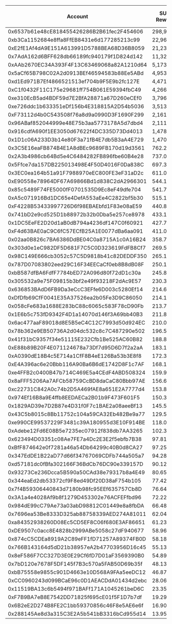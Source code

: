 |Account|SUKU Rewards|USD Rewards @$0.21|Estimated Liquidity|
 |-------------|-------------|-------------|-------------|
|0x6537b61e48cE818455426286B2B61fec2F454606|298,952.17|$62,779.96|$774,170.42|
|0xb3Ca1152684e8ffa8FfEB8431e6d177285213c99|22,962.28|$4,822.08|$65,437.05|
|0xE2fE1Af4dA9E151A613991D5788BEA68D36B8059|21,238.47|$4,460.08|$64,478.74|
|0x7AdA162d6BFF628db66189fc940179f1D824d142|11,321.16|$2,377.44|$46,715.45|
|0xAAb2670EC34A393F4F13C63469068a82A1210d64|5,173.94|$1,086.53|$20,097.76|
|0x5aCf65B798C02A2d0913BEf46594583b88Ee5ABd|4,953.17|$1,040.16|$14,326.12|
|0xd1Ed971B7Ef4866521513ef704b9F5E9b2fc127E|4,471.24|$938.96|$16,155.92|
|0xC1f0432F11C175e29681ff754B061E59394fbC49|4,266.04|$895.87|$16,392.44|
|0xe310EcB5ad4BDF59d7E2BfA28871a67D260eCEf0|3,796.01|$797.16|$11,092.99|
|0xe726ddc1b633351eDf156b4E318815A2D54b5036|3,513.17|$737.77|$10,208.07|
|0xF73112d4b0C543508f76a8d9a0990D3F1690F299|2,161.40|$453.89|$6,051.80|
|0x96ABaf852044999e48E75b3aa5773178A5d7dbd4|2,111.85|$443.49|$8,203.29|
|0x916cdfA690f1EE3050d67622f4DC335D73Dd4013|1,478.23|$310.43|$5,742.05|
|0x1D1c06A233D3b14e80F3a71fB4E7db5B3aA4E729|1,470.13|$308.73|$4,485.35|
|0x3C5E16eaFB874B4E1A8dBEc9689FB170d19d3561|762.25|$160.07|$2,960.90|
|0x2A3b4986cb64Bd5e4C6484282FB896fbe60B4e28|737.09|$154.79|$1,908.78|
|0x5Ffce7da157DB225013498E4F50D4016F0Da838C|697.36|$146.45|$1,805.89|
|0x3EC0ea164b51a91F7988970eEC800FE3eF31aD2c|611.09|$128.33|$1,582.48|
|0xE90558e78964DF67A69866Bd1d838C2dA2966301|544.10|$114.26|$1,409.00|
|0x85c5489F74FE5000fF0701535D9Ec8eF49dfe704|541.78|$113.77|$1,615.98|
|0xA5c071916Bd1DC65e4DefA553aEe4C2822bf5b30|515.11|$108.17|$4,001.84|
|0xF4228B53433997726D6f98EBAEbfd1F83e08aE59|440.82|$92.57|$1,141.56|
|0x741bD2e9cd525D1b88972b32b0Dba5e257ce8978|433.16|$90.96|$1,121.71|
|0x1DC5EeFE2D20d1aB0dB794a4236df147C0f60921|427.73|$89.82|$1,107.66|
|0xF4d63BAE0aC9C6fC57ECfB25A1E0077dBa6aa091|411.07|$86.32|$1,279.42|
|0x02aa0B826c7BA6386DdBE04C0a8715A1c0A16B24|358.78|$75.34|$1,083.19|
|0x303d0e1eC982DF5D681F7C5C0D323619FdFB8Cf7|269.53|$56.60|$697.97|
|0x98C149E666cb3052c57C5D9818b41c82DEDDF350|265.15|$55.68|$686.63|
|0x787D07083802eed29C16F34EECaCf0eb8B8dB08F|250.11|$52.52|$709.46|
|0xbB587dfBA6FdfF7784bED72A096d80f72dD1c30a|245.83|$51.62|$744.74|
|0x305532a9e75F09815b3bf2e49f93218F2dAc9E57|230.36|$48.38|$596.54|
|0x636853BAdD6FB9Da3eCcC3EFfe6D003c5280Ef14|214.69|$45.09|$681.04|
|0xDfDfb69CfF0041E35A37526ea2b05Fe3D9C86050|214.13|$44.97|$554.51|
|0x058cFe683a1688E283bC88c6065c583F78cD90Fb|213.71|$44.88|$553.44|
|0x1E6b5c753fD9342F4D1a14070d146f3A69bb40B3|211.83|$44.48|$1,071.64|
|0x6ac477aaF89018d8E5B5eC4C12C7993d50d924EC|210.01|$44.10|$543.84|
|0x78b362e9EB50736A2d04dc532c8c7C487290e502|196.59|$41.28|$509.10|
|0x41f31bC9357f34e51115E232Cfb1Be525AC60B82|188.84|$39.66|$733.53|
|0xE88b89B20F4E071124678a73Df7d95D6D7f2a2aA|183.16|$38.46|$525.38|
|0xA0390dE18B4c5E714a1CfF8B4eE126Ba53b3E8f8|172.36|$36.20|$669.53|
|0xE4A396ac6e20Bbb116A90Ba6B6dE1742D8F1c7AF|168.13|$35.31|$481.78|
|0xe4FFB2c0400B47b714C469E5a4CEdF4ABD508324|159.90|$33.58|$621.10|
|0x8aFFF5206Aa7AFCb58759CcBD8daCaC80Bbb97AE|156.64|$32.89|$608.44|
|0xc22731C842A0c74b2D5A469fAE8a651E2A7777d4|153.81|$32.30|$398.32|
|0x974Ef16B8a9E4ffb8EEDAECa2B01b9F473F601F5|150.30|$31.56|$389.21|
|0x1829AD39e7D2B87e4D31f0F7c1BAE2a08aeeBf13|145.56|$30.57|$565.41|
|0x43C5b8015c8Bb11752c104a59CA32Eb482Be9a77|129.54|$27.20|$503.21|
|0xe990CE99537229F3481c39A180955d3E10F914BE|118.07|$24.80|$458.64|
|0xAdebe12Fd6E08B5e7235ec07912f838db7AA3265|102.30|$21.48|$794.78|
|0x623494D03351c08Ae7FE7a4Dc2E3E2f5ebfb7B38|97.81|$20.54|$253.28|
|0xBfF874642e0f7281a46a54Db64299c40B0d8CA27|97.25|$20.42|$273.81|
|0x347EdDE1B22aD77d66f34767069CDFb744a505a7|94.28|$19.80|$244.16|
|0xd57181dc0fBfa302166F36BdCb76DC90e339157D|90.12|$18.92|$233.36|
|0x93273Ce236Dcca5B590a50CAd38e79317b8a4E49|80.65|$16.94|$241.58|
|0x344eaEd2db53372cf9F8ed49Df20D38aF754b105|77.42|$16.26|$233.73|
|0x7f4B59306440843d7180b98fc95EEf635757Cb8D|76.64|$16.10|$198.48|
|0x3A1a4e4028Af9b8f1279D453302e76ACFEFfbd96|72.22|$15.17|$561.06|
|0x984dE99cC79Ae73a03abD98812C01449e8a8fbDA|66.48|$13.96|$172.16|
|0x7696ea53Be8333D325ab88758339AED274A81011|62.04|$13.03|$160.66|
|0xa84352938260D08Ec5CD5EF8C06f680E3AF86651|61.23|$12.86|$158.56|
|0xDE9507c0acc8E4828b2999ABe5058c27dF940677|58.96|$12.38|$190.63|
|0x874cC5CDEa8919A2C89eFF1fD71257A89374FB0D|58.18|$12.22|$150.65|
|0x766B143164d5dD21b38957eA2b47703956D16c45|55.13|$11.58|$142.77|
|0x8eF586F7CC327D3E0E29Cf6fD7D01aF3569390B0|54.89|$11.53|$142.14|
|0x7bD120e7678F5DF145f7B3c570a5FAB50D69b35f|48.13|$10.11|$124.65|
|0xbB75558e9855c901D4663e10D568A9FAa5eeDC12|46.87|$9.84|$182.06|
|0xCC0960243d099BCaE96c0D1AEACDdA01434d2ebc|28.06|$5.89|$72.67|
|0x11519BA13c6b5494f971BAFf171A1045261beD6C|23.35|$4.90|$60.47|
|0xF7B9BA7eB8E7542DD71825f695cE01f5F1D7b7df|19.29|$4.05|$49.96|
|0x6B2eE2D274B8FE2C1bb59370856c46F8e5AE6e6f|16.90|$3.55|$43.76|
|0x288145Ae8d3a315C3E2A5b541bB3316bCd955d14|13.95|$2.93|$36.12|
